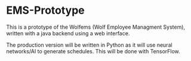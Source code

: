 # EMS-Prototype
This is a prototype of the Wolfems (Wolf Employee Managment System), written with a java backend using a web interface.

The production version will be written in Python as it will use neural networks/AI to generate schedules. This will be done with TensorFlow.

